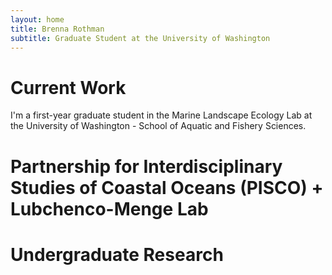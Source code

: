```yaml
---
layout: home
title: Brenna Rothman
subtitle: Graduate Student at the University of Washington
---
```


# Current Work

I'm a first-year graduate student in the Marine Landscape Ecology Lab at the University of Washington - School of Aquatic and Fishery Sciences. 


# Partnership for Interdisciplinary Studies of Coastal Oceans (PISCO) + Lubchenco-Menge Lab


# Undergraduate Research
